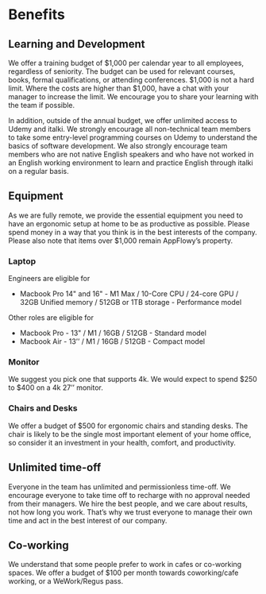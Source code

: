 # Benefits

## Learning and Development&#x20;

We offer a training budget of $1,000 per calendar year to all employees, regardless of seniority. The budget can be used for relevant courses, books, formal qualifications, or attending conferences. $1,000 is not a hard limit. Where the costs are higher than $1,000, have a chat with your manager to increase the limit. We encourage you to share your learning with the team if possible.

In addition, outside of the annual budget, we offer unlimited access to Udemy and italki. We strongly encourage all non-technical team members to take some entry-level programming courses on Udemy to understand the basics of software development. We also strongly encourage team members who are not native English speakers and who have not worked in an English working environment to learn and practice English through italki on a regular basis.

## Equipment&#x20;

As we are fully remote, we provide the essential equipment you need to have an ergonomic setup at home to be as productive as possible. Please spend money in a way that you think is in the best interests of the company. Please also note that items over $1,000 remain AppFlowy’s property.&#x20;



### Laptop&#x20;

Engineers are eligible for&#x20;

* Macbook Pro 14" and 16" - M1 Max / 10-Core CPU / 24-core GPU / 32GB Unified memory / 512GB or 1TB storage - Performance model&#x20;

Other roles are eligible for&#x20;

* Macbook Pro - 13" / M1 / 16GB / 512GB - Standard model&#x20;
* Macbook Air - 13’’ / M1 / 16GB / 512GB - Compact model&#x20;



### Monitor&#x20;

We suggest you pick one that supports 4k. We would expect to spend $250 to $400 on a 4k 27’’ monitor.



### Chairs and Desks&#x20;

We offer a budget of $500 for ergonomic chairs and standing desks. The chair is likely to be the single most important element of your home office, so consider it an investment in your health, comfort, and productivity.

## Unlimited time-off&#x20;

Everyone in the team has unlimited and permissionless time-off. We encourage everyone to take time off to recharge with no approval needed from their managers. We hire the best people, and we care about results, not how long you work. That’s why we trust everyone to manage their own time and act in the best interest of our company.

## Co-working&#x20;

We understand that some people prefer to work in cafes or co-working spaces. We offer a budget of $100 per month towards coworking/cafe working, or a WeWork/Regus pass.
